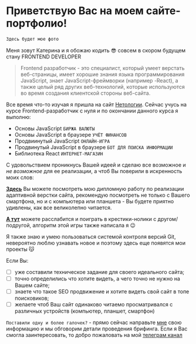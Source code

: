 # Приветствую Вас на моем сайте-портфолио!


```sh
Здесь будет мое фото
``` 

Меня зовут Катерина и я обожаю кодить 😎 совсем в скором будущем стану FRONTEND DEVELOPER 
>Frontend разработчик - это специалист, который умеет верстать веб-страницы, имеет хорошие знания языка программирования JavaScript, знает JavaScript-фреймворки (например -React), а также целый ряд других веб-технологий, которые используются во время создания клиентской стороны веб-сайта.

Все время что-то изучая я пришла на сайт [Нетологии](https://netology.ru/). Сейчас учусь на курсе Frontеnd-разработчик с нуля и по окончании данного курса я выполню:

- Основы JavaScript  `БИРЖА ВАЛЮТЫ`
- Основы JavaScript в браузере  `УЧЁТ ФИНАНСОВ`
- Продвиинутый JavaScript  `ОНЛАЙН-ИГРА`
- Продвинутый JavaScript в браузере `БОТ ДЛЯ ПОИСКА ИНФОРМАЦИИ`
- Библиотека React `ИНТЕРНЕТ-МАГАЗИН` 

С удовольствием проникнусь Вашей идеей и сделаю все возможное и _не возможное_ для ее реализации, а чтоб Вы поверили в искренность моих слов: 

**[Здесь](https://turovae.github.io/mq-diplom/)** Вы можете посмотреть мою дипломную работу по реализации адаптивной верстки сайта, рекомендую посмотреть не только с Вашего смартфона, но и с компьютера или планшета - Вы будете приятно удивлены, как все великолепно читается.

**[А тут]()** можете расслабится и поиграть в крестики-нолики с другом/подругой, алгоритм этой игры также написала я 😉

Я также знаю и умею пользоваться системой контроля версий Git, невероятно люблю узнавать новое и поэтому здесь еще появятся мои проекты 😽

Если Вы:
- [ ] уже составили техническое задание для своего идеального сайта;
- [ ] точно определились что хотите видеть, а чего точно не нужно на Вашем сайте;
- [ ] знаете что такое SEO продвижение и хотите видеть свой сайт в топе поисковиков;
- [ ] желаете чтоб Ваш сайт одинаково читаемо просматривался с различных устройств (компьютер, планшет, смартфон)

`Поставили одну и более галочек?` - прямо сейчас направьте [мне](ekaterina.turova@mail.ru) свою информацию и мы обговорим детали проведения брифинга.
Если я Вас смогла заинтересовать, то добро пожаловать на мой [телеграм канал](https://t.me/Turova_E)